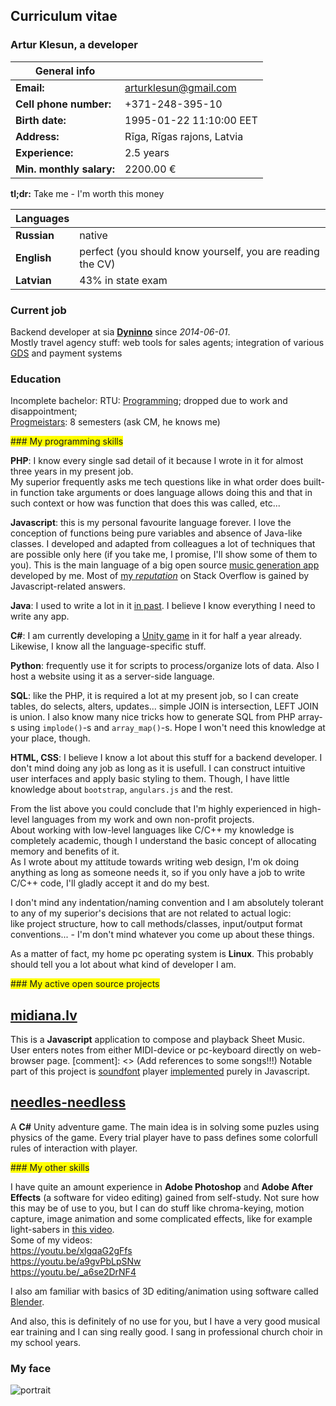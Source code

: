 
## Curriculum vitae
### Artur Klesun, a developer

<span style="background-color: yellow">

|General info||
|---------------------------|------------------------
|<b>Email:</b>              | arturklesun@gmail.com
|<b>Cell phone number:</b>  | +371-248-395-10
|<b>Birth date:</b>         | 1995-01-22 11:10:00 EET 
|<b>Address:</b>            | Rīga, Rīgas rajons, Latvia
|<b>Experience:</b>         | 2.5 years
|<b>Min. monthly salary:</b>| 2200.00 €

<b>tl;dr:</b> Take me - I'm worth this money


|Languages||
|-------------------------|------------------------
|<b>Russian</b>           | native
|<b>English</b>           | perfect (you should know yourself, you are reading the CV)
|<b>Latvian</b>           | 43% in state exam
 
### Current job

Backend developer at sia <b>[Dyninno](http://dyninno.lv/?q=about)</b> since _2014-06-01_.  
Mostly travel agency stuff: web tools for sales agents; integration of various [GDS](https://en.wikipedia.org/wiki/Global_Distribution_System) and payment systems

### Education

Incomplete bachelor: RTU: [Programming](http://www.rtu.lv/lv/universitate/struktura-un-vadiba/fakultates/ditf); dropped due to work and disappointment;  
[Progmeistars](http://www.progmeistars.lv/index.php?lang=ru&act=aboutseniors): 8 semesters (ask CM, he knows me)
</span>

<span class="my-programming-skills">
### My programming skills
  
<b>PHP</b>: I know every single sad detail of it because I wrote in it for almost three years in my present job.  
My superior frequently asks me tech questions like in what order does built-in function take arguments or does language allows doing this and that in such context or how was function that does this was called, etc...

<b>Javascript</b>: this is my personal favourite language forever. I love the conception of functions being pure variables and absence of Java-like classes. I developed and adapted from colleagues a lot of techniques that are possible only here (if you take me, I promise, I'll show some of them to you). This is the main language of a big open source [music generation app](https://github.com/klesun/shmidusic.lv) developed by me. Most of [my _reputation_](http://stackoverflow.com/users/2750743/artur-klesun) on Stack Overflow is gained by Javascript-related answers.

<b>Java</b>: I used to write a lot in it [in past](https://github.com/klesun/old_java_shmidusic). I believe I know everything I need to write any app.

<b>C#</b>: I am currently developing a [Unity game](https://github.com/klesun/denya-loves-whiskey) in it for half a year already. Likewise, I know all the language-specific stuff.

<b>Python</b>: frequently use it for scripts to process/organize lots of data. Also I host a website using it as a server-side language.

<b>SQL</b>: like the PHP, it is required a lot at my present job, so I can create tables, do selects, alters, updates... simple JOIN is intersection, LEFT JOIN is union. I also know many nice tricks how to generate SQL from PHP array-s using `implode()`-s and `array_map()`-s. Hope I won't need this knowledge at your place, though.

<b>HTML, CSS</b>: I believe I know a lot about this stuff for a backend developer. I don't mind doing any job as long as it is usefull. I can construct intuitive user interfaces and apply basic styling to them. Though, I have little knowledge about `bootstrap`, `angulars.js` and the rest.

From the list above you could conclude that I'm highly experienced in high-level languages from my work and own non-profit projects.  
About working with low-level languages like C/C++ my knowledge is completely academic, though I understand the basic concept of allocating memory and benefits of it.  
As I wrote about my attitude towards writing web design, I'm ok doing anything as long as someone needs it, so if you only have a job to write C/C++ code, I'll gladly accept it and do my best.  


I don't mind any indentation/naming convention and I am absolutely tolerant to any of my superior's decisions that are not related to actual logic:  
like project structure, how to call methods/classes, input/output format conventions... - I'm don't mind whatever you come up about these things.

As a matter of fact, my home pc operating system is <b>Linux</b>. This probably should tell you a lot about what kind of developer I am.
</span>

<span class="my-active-open-source-projects">
### My active open source projects

[midiana.lv](https://github.com/klesun/midiana.lv)
-------  
This is a <b>Javascript</b> application to compose and playback Sheet Music.  
User enters notes from either MIDI-device or pc-keyboard directly on web-browser page.
[comment]: <> (Add references to some songs!!!)
Notable part of this project is [soundfont](https://musescore.org/en/handbook/soundfont) player [implemented](https://github.com/klesun/midiana.lv/blob/master/src/synths/Fluid.ts) purely in Javascript.  

[needles-needless](https://github.com/klesun/needles-needless)
-------
A <b>C#</b> Unity adventure game. The main idea is in solving some puzles using physics of the game. Every trial player have to pass defines some colorfull rules of interaction with player.
</span>

<span class="my-other-skills">
### My other skills

I have quite an amount experience in <b>Adobe Photoshop</b> and <b>Adobe After Effects</b> (a software for video editing) gained from self-study. Not sure how this may be of use to you, but I can do stuff like chroma-keying, motion capture, image animation and some complicated effects, like for example light-sabers in [this video](https://www.youtube.com/watch?v=_a6se2DrNF4&feature=youtu.be&t=4m34s).  
Some of my videos:  
https://youtu.be/xlgqaG2gFfs  
https://youtu.be/a9gvPbLpSNw  
https://youtu.be/_a6se2DrNF4

I also am familiar with basics of 3D editing/animation using software called [Blender](https://www.blender.org/).

And also, this is definitely of no use for you, but I have a very good musical ear training and I can sing really good. I sang in professional church choir in my school years.
</span>
### My face

![portrait](cv_photo.jpg)
